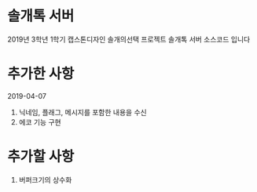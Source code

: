 # 솔개톡 서버
2019년 3학년 1학기 캡스톤디자인 솔개의선택
프로젝트 솔개톡 서버 소스코드 입니다

# 추가한 사항
2019-04-07
1. 닉네임, 플래그, 메시지를 포함한 내용을 수신
2. 에코 기능 구현

# 추가할 사항
1. 버퍼크기의 상수화
